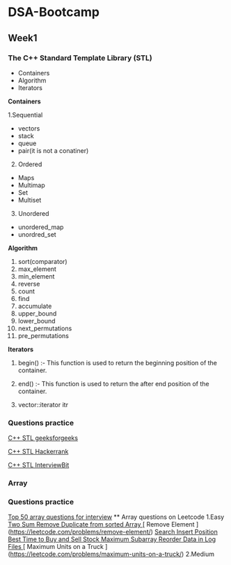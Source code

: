 # DSA-Bootcamp
## Week1
### The C++ Standard Template Library (STL)
- Containers
- Algorithm
- Iterators

**Containers**

1.Sequential
 - vectors
 - stack
 - queue
 - pair(it is not a conatiner)
 2. Ordered
 - Maps
 - Multimap
 - Set
 - Multiset
 3. Unordered
 - unordered_map
 - unordred_set

**Algorithm**

1. sort(comparator)
2. max_element
3. min_element
4. reverse
5. count
6. find
7. accumulate
8. upper_bound
9. lower_bound
10. next_permutations
11. pre_permutations

**Iterators**

1. begin() :- This function is used to return the beginning position of the container.

2. end() :- This function is used to return the after end position of the container.
3. vector<int>::iterator itr
 
 ### Questions practice
 [C++ STL geeksforgeeks ](https://practice.geeksforgeeks.org/batch/fork-cpp)
 
 [C++ STL Hackerrank ](https://www.hackerrank.com/domains/cpp/stl/page/1)
 
 [C++ STL InterviewBit ](https://www.interviewbit.com/courses/fast-track-cpp/topics/stl/)
 
 ### Array
 
 ### Questions practice
 
 [Top 50 array questions for interview](https://www.geeksforgeeks.org/top-50-array-coding-problems-for-interviews/)
 ** Array questions on Leetcode
 1.Easy
 [ Two Sum ](https://leetcode.com/problems/two-sum/)
 [ Remove Duplicate from sorted Array ](https://leetcode.com/problems/remove-duplicates-from-sorted-array/)
 [ Remove Element ] (https://leetcode.com/problems/remove-element/)
 [ Search Insert Position ](https://leetcode.com/problems/search-insert-position/)
 [ Best Time to Buy and Sell Stock ](https://leetcode.com/problems/best-time-to-buy-and-sell-stock/)
 [ Maximum Subarray ](https://leetcode.com/problems/maximum-subarray/)
 [ Reorder Data in Log Files ](https://leetcode.com/problems/reorder-data-in-log-files/)
 [ Maximum Units on a Truck ] (https://leetcode.com/problems/maximum-units-on-a-truck/)
 2.Medium
 
